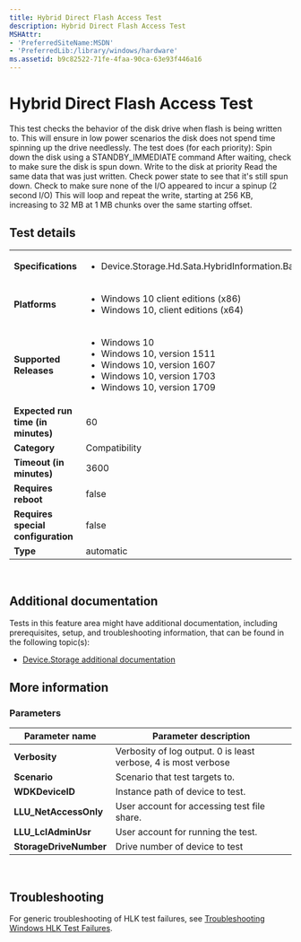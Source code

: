 ```yaml
---
title: Hybrid Direct Flash Access Test
description: Hybrid Direct Flash Access Test
MSHAttr:
- 'PreferredSiteName:MSDN'
- 'PreferredLib:/library/windows/hardware'
ms.assetid: b9c82522-71fe-4faa-90ca-63e93f446a16
---
```


# <span id="p_hlk_test.85b27711-7d23-48ba-a951-9ee5336921f3"></span>Hybrid Direct Flash Access Test


This test checks the behavior of the disk drive when flash is being written to. This will ensure in low power scenarios the disk does not spend time spinning up the drive needlessly. The test does (for each priority): Spin down the disk using a STANDBY\_IMMEDIATE command After waiting, check to make sure the disk is spun down. Write to the disk at priority Read the same data that was just written. Check power state to see that it's still spun down. Check to make sure none of the I/O appeared to incur a spinup (2 second I/O) This will loop and repeat the write, starting at 256 KB, increasing to 32 MB at 1 MB chunks over the same starting offset.

## Test details
|||
|---|---|
| **Specifications**  | <ul><li>Device.Storage.Hd.Sata.HybridInformation.BasicFunction</li></ul> |  
| **Platforms**   | <ul><li>Windows 10 client editions (x86)</li><li>Windows 10, client editions (x64)</li></ul> |
| **Supported Releases** | <ul><li>Windows 10</li><li>Windows 10, version 1511</li><li>Windows 10, version 1607</li><li>Windows 10, version 1703</li><li>Windows 10, version 1709</li></ul> |
|**Expected run time (in minutes)**| 60 |
|**Category**| Compatibility |
|**Timeout (in minutes)**| 3600 |
|**Requires reboot**| false |
|**Requires special configuration**| false |
|**Type**| automatic |

 

## <span id="Additional_documentation"></span><span id="additional_documentation"></span><span id="ADDITIONAL_DOCUMENTATION"></span>Additional documentation


Tests in this feature area might have additional documentation, including prerequisites, setup, and troubleshooting information, that can be found in the following topic(s):

-   [Device.Storage additional documentation](device-storage-additional-documentation.md)

## <span id="More_information"></span><span id="more_information"></span><span id="MORE_INFORMATION"></span>More information


### <span id="Parameters"></span><span id="parameters"></span><span id="PARAMETERS"></span>Parameters

| Parameter name         | Parameter description                                          |
|------------------------|----------------------------------------------------------------|
| **Verbosity**          | Verbosity of log output. 0 is least verbose, 4 is most verbose |
| **Scenario**           | Scenario that test targets to.                                 |
| **WDKDeviceID**        | Instance path of device to test.                               |
| **LLU\_NetAccessOnly** | User account for accessing test file share.                    |
| **LLU\_LclAdminUsr**   | User account for running the test.                             |
| **StorageDriveNumber** | Drive number of device to test                                 |

 

## <span id="Troubleshooting"></span><span id="troubleshooting"></span><span id="TROUBLESHOOTING"></span>Troubleshooting


For generic troubleshooting of HLK test failures, see [Troubleshooting Windows HLK Test Failures](..\user\troubleshooting-windows-hlk-test-failures.md).

 

 






